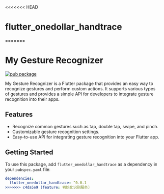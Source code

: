 <<<<<<< HEAD
# flutter_onedollar_handtrace
=======
# My Gesture Recognizer

[![pub package](https://img.shields.io/pub/v/flutter_onedollar_handtrace.svg)](https://pub.dev/packages/flutter_onedollar_handtrace)

My Gesture Recognizer is a Flutter package that provides an easy way to recognize gestures and perform custom actions. It supports various types of gestures and provides a simple API for developers to integrate gesture recognition into their apps.

## Features

- Recognize common gestures such as tap, double tap, swipe, and pinch.
- Customizable gesture recognition settings.
- Easy-to-use API for integrating gesture recognition into your Flutter app.

## Getting Started

To use this package, add `flutter_onedollar_handtrace` as a dependency in your `pubspec.yaml` file:

```yaml
dependencies:
  flutter_onedollar_handtrace: ^0.0.1
>>>>>>> c4da5e9 (feature: 初始化识别服务)
